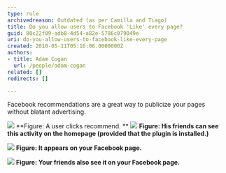 ```yaml
---
type: rule
archivedreason: Outdated (as per Camilla and Tiago)
title: Do you allow users to Facebook 'Like' every page?
guid: 80c22f09-adb8-4d54-a82e-5786c079049e
uri: do-you-allow-users-to-facebook-like-every-page
created: 2010-05-11T05:16:06.0000000Z
authors:
- title: Adam Cogan
  url: /people/adam-cogan
related: []
redirects: []

---
```


Facebook recommendations are a great way to publicize your pages without blatant advertising.  
<!--endintro-->
![](Facebook_Recommend01.jpg) 
 **Figure: A user clicks recommend. 
** 
![](Facebook_Recommend02.jpg)
 **Figure: His friends can see this activity on the homepage (provided that the plugin is installed.)** 

![](Facebook_Recommend03.jpg)
 **Figure: It appears on your Facebook page.** 

![](Facebook_Recommend04.jpg)
 **Figure: Your friends also see it on your Facebook page.**
